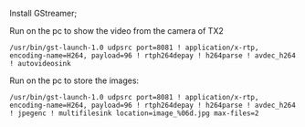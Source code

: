 Install GStreamer;


Run on the pc to show the video from the camera of TX2
```
/usr/bin/gst-launch-1.0 udpsrc port=8081 ! application/x-rtp, encoding-name=H264, payload=96 ! rtph264depay ! h264parse ! avdec_h264 ! autovideosink
```
Run on the pc to store the images:
```
/usr/bin/gst-launch-1.0 udpsrc port=8081 ! application/x-rtp, encoding-name=H264, payload=96 ! rtph264depay ! h264parse ! avdec_h264 ! jpegenc ! multifilesink location=image_%06d.jpg max-files=2
```
